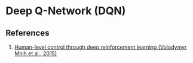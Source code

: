 # Deep Q-Network (DQN)


## References

<ol>
<li><a href="https://web.stanford.edu/class/psych209/Readings/MnihEtAlHassibis15NatureControlDeepRL.pdf">Human-level control through deep reinforcement learning (Volodymyr Mnih et al., 2015)</a></li>
</ol>